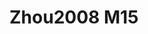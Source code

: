 # Zhou2008 M15
<a name="material" />
<script type="application/ld+json">

  {
    "@context": "https://schema.org/",
    "@type": "ChemicalSubstance",
    "http://purl.org/dc/terms/conformsTo":
      {
        "@type": "CreativeWork",
        "@id": "https://bioschemas.org/profiles/ChemicalSubstance/0.4-RELEASE/"
      },
    "@id": "https://egonw.github.io/nanowiki/nanowiki227.html#material",
    "name": "Zhou2008 M15",
    "sameAs: "http://127.0.0.1/mediawiki/index.php/Special:URIResolver/Zhou2008_M15"
  }
</script>


